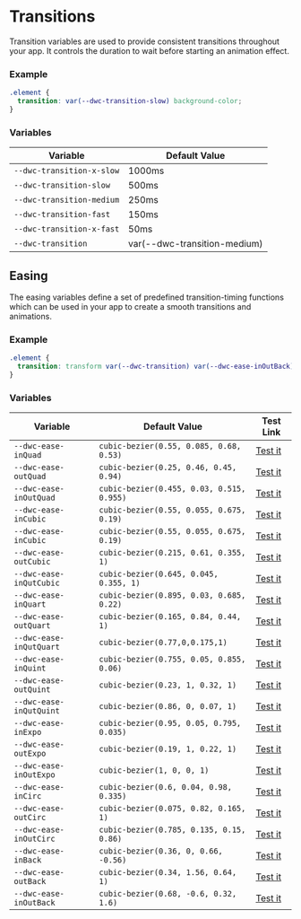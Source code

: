 # Transitions

Transition variables are used to provide consistent transitions throughout your app. It controls the duration to wait before starting an animation effect.

### Example

```css
.element {
  transition: var(--dwc-transition-slow) background-color;
}
```

### Variables

| **Variable**              | **Default Value**            |
| ------------------------- | ---------------------------- |
| `--dwc-transition-x-slow` | 1000ms                       |
| `--dwc-transition-slow`   | 500ms                        |
| `--dwc-transition-medium` | 250ms                        |
| `--dwc-transition-fast`   | 150ms                        |
| `--dwc-transition-x-fast` | 50ms                         |
| `--dwc-transition`        | var(--dwc-transition-medium) |

## Easing

The easing variables define a set of predefined transition-timing functions which can be used in your app to create a smooth transitions and animations.

### Example

```css
.element {
  transition: transform var(--dwc-transition) var(--dwc-ease-inOutBack);
}
```

### Variables

| **Variable**            | **Default Value**                         | **Test Link**                                              |
| ----------------------- | ----------------------------------------- | ---------------------------------------------------------- |
| `--dwc-ease-inQuad`     | `cubic-bezier(0.55, 0.085, 0.68, 0.53)`   | [Test it](http://cubic-bezier.com/#0.55,0.085,0.68,0.53)   |
| `--dwc-ease-outQuad`    | `cubic-bezier(0.25, 0.46, 0.45, 0.94)`    | [Test it](http://cubic-bezier.com/#0.25,0.46,0.45,0.94)    |
| `--dwc-ease-inOutQuad`  | `cubic-bezier(0.455, 0.03, 0.515, 0.955)` | [Test it](http://cubic-bezier.com/#0.455,0.03,0.515,0.955) |
| `--dwc-ease-inCubic`    | `cubic-bezier(0.55, 0.055, 0.675, 0.19)`  | [Test it](http://cubic-bezier.com/#0.55,0.055,0.675,0.19)  |
| `--dwc-ease-inCubic`    | `cubic-bezier(0.55, 0.055, 0.675, 0.19)`  | [Test it](http://cubic-bezier.com/#0.55,0.055,0.675,0.19)  |
| `--dwc-ease-outCubic`   | `cubic-bezier(0.215, 0.61, 0.355, 1)`     | [Test it](http://cubic-bezier.com/#0.215,0.61,0.355,1)     |
| `--dwc-ease-inQutCubic` | `cubic-bezier(0.645, 0.045, 0.355, 1)`    | [Test it](http://cubic-bezier.com/#0.645,0.045,0.355,1)    |
| `--dwc-ease-inQuart`    | `cubic-bezier(0.895, 0.03, 0.685, 0.22)`  | [Test it](http://cubic-bezier.com/#0.895,0.03,0.685,0.22)  |
| `--dwc-ease-outQuart`   | `cubic-bezier(0.165, 0.84, 0.44, 1)`      | [Test it](http://cubic-bezier.com/#0.165,0.84,0.44,1)      |
| `--dwc-ease-inQutQuart` | `cubic-bezier(0.77,0,0.175,1)`            | [Test it](http://cubic-bezier.com/#0.77,0,0.175,1)         |
| `--dwc-ease-inQuint`    | `cubic-bezier(0.755, 0.05, 0.855, 0.06)`  | [Test it](http://cubic-bezier.com/#0.755,0.05,0.855,0.06)  |
| `--dwc-ease-outQuint`   | `cubic-bezier(0.23, 1, 0.32, 1)`          | [Test it](http://cubic-bezier.com/#0.23,1,0.32,1)          |
| `--dwc-ease-inQutQuint` | `cubic-bezier(0.86, 0, 0.07, 1)`          | [Test it](http://cubic-bezier.com/#0.86,0,0.07,1)          |
| `--dwc-ease-inExpo`     | `cubic-bezier(0.95, 0.05, 0.795, 0.035)`  | [Test it](http://cubic-bezier.com/#0.95,0.05,0.795,0.035)  |
| `--dwc-ease-outExpo`    | `cubic-bezier(0.19, 1, 0.22, 1)`          | [Test it](http://cubic-bezier.com/#0.19,1,0.22,1)          |
| `--dwc-ease-inOutExpo`  | `cubic-bezier(1, 0, 0, 1)`                | [Test it](http://cubic-bezier.com/#1,0,0,1)                |
| `--dwc-ease-inCirc`     | `cubic-bezier(0.6, 0.04, 0.98, 0.335)`    | [Test it](http://cubic-bezier.com/#0.6,0.04,0.98,0.335)    |
| `--dwc-ease-outCirc`    | `cubic-bezier(0.075, 0.82, 0.165, 1)`     | [Test it](http://cubic-bezier.com/#0.075,0.82,0.165,1)     |
| `--dwc-ease-inOutCirc`  | `cubic-bezier(0.785, 0.135, 0.15, 0.86)`  | [Test it](http://cubic-bezier.com/#0.785,0.135,0.15,0.86)  |
| `--dwc-ease-inBack`     | `cubic-bezier(0.36, 0, 0.66, -0.56)`      | [Test it](http://cubic-bezier.com/#0.36,0,0.66,-0.56)      |
| `--dwc-ease-outBack`    | `cubic-bezier(0.34, 1.56, 0.64, 1)`       | [Test it](http://cubic-bezier.com/#0.34,1.56,0.64,1)       |
| `--dwc-ease-inOutBack`  | `cubic-bezier(0.68, -0.6, 0.32, 1.6)`     | [Test it](http://cubic-bezier.com/#0.68,-0.6,0.32,1.6)     |
